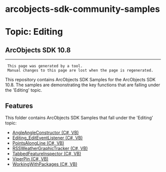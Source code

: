 # arcobjects-sdk-community-samples 
# Topic: Editing
## ArcObjects SDK 10.8  

----------
     This page was generated by a tool.
     Manual changes to this page are lost when the page is regenerated.

This repository contains ArcObjects SDK Samples for the ArcObjects SDK 10.8.  The samples are demonstrating the key functions that are falling under the 'Editing' topic.  


## Features

This folder contains ArcObjects SDK Samples that fall under the 'Editing' topic:

* [AngleAngleConstructor (C#, VB)](../../../../tree/master/Net/Editing/AngleAngleConstructor)  
* [Editing_EditEventListener (C#, VB)](../../../../tree/master/Net/Editing/Editing_EditEventListener)  
* [PointsAlongLine (C#, VB)](../../../../tree/master/Net/Editing/PointsAlongLine)  
* [RSSWeatherGraphicTracker (C#, VB)](../../../../tree/master/Net/Editing/RSSWeatherGraphicTracker)  
* [TabbedFeatureInspector (C#, VB)](../../../../tree/master/Net/Editing/TabbedFeatureInspector)  
* [ViperPin (C#, VB)](../../../../tree/master/Net/Editing/ViperPin)  
* [WorkingWithPackages (C#, VB)](../../../../tree/master/Net/Editing/WorkingWithPackages)  


